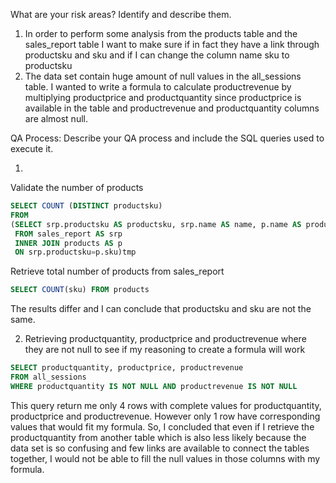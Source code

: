 What are your risk areas? Identify and describe them.

1. In order to perform some analysis from the products table and the sales_report table I want to make sure if in fact they have a link through productsku and sku and if I can change the column name sku to productsku
2. The data set contain huge amount of null values in the all_sessions table. I wanted to write a formula to calculate productrevenue by multiplying productprice and productquantity since productprice is available in the table and productrevenue and productquantity columns are almost null. 



QA Process:
Describe your QA process and include the SQL queries used to execute it.

1.

Validate the number of products
~~~sql
SELECT COUNT (DISTINCT productsku)
FROM
(SELECT srp.productsku AS productsku, srp.name AS name, p.name AS productname
 FROM sales_report AS srp
 INNER JOIN products AS p
 ON srp.productsku=p.sku)tmp

~~~
Retrieve total number of products from sales_report
~~~sql
SELECT COUNT(sku) FROM products
~~~
The results differ and I can conclude that productsku and sku are not the same.

2. Retrieving productquantity, productprice and productrevenue where they are not null to see if my reasoning to create a formula will work 
~~~sql
SELECT productquantity, productprice, productrevenue
FROM all_sessions
WHERE productquantity IS NOT NULL AND productrevenue IS NOT NULL
~~~
This query return me only 4 rows with complete values for productquantity, productprice and productrevenue. However only 1 row have corresponding values that would fit my formula. So, I concluded that even if I retrieve the productquantity from another table which is also less likely because the data set is so confusing and few links are available to connect the tables together, I would not be able to fill the null values in those columns with my formula.